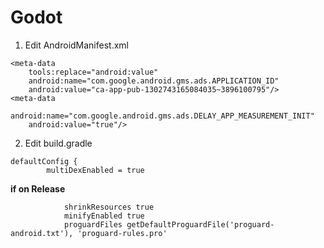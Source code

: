 # Godot
1. Edit AndroidManifest.xml
```
<meta-data
    tools:replace="android:value"
    android:name="com.google.android.gms.ads.APPLICATION_ID"
    android:value="ca-app-pub-1302743165084035~3896100795"/>
<meta-data
    android:name="com.google.android.gms.ads.DELAY_APP_MEASUREMENT_INIT"
    android:value="true"/>
```
2. Edit build.gradle
```
defaultConfig {
        multiDexEnabled = true
```
**if on Release**
```
            shrinkResources true
            minifyEnabled true
            proguardFiles getDefaultProguardFile('proguard-android.txt'), 'proguard-rules.pro'
```
